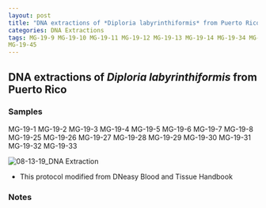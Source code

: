 ```yaml
---
layout: post
title: "DNA extractions of *Diploria labyrinthiformis* from Puerto Rico "
categories: DNA Extractions
tags: MG-19-9 MG-19-10 MG-19-11 MG-19-12 MG-19-13 MG-19-14 MG-19-34 MG-19-35 MG-19-36 MG-19-37 MG-19-38 MG-19-39 MG-19-40 MG-19-41 MG-19-42 MG-19-43 MG-19-44
MG-19-45
---
```


## DNA extractions of *Diploria labyrinthiformis* from Puerto Rico

### Samples

MG-19-1 MG-19-2 MG-19-3 MG-19-4 MG-19-5 MG-19-6 MG-19-7 MG-19-8 MG-19-25 MG-19-26 MG-19-27 MG-19-28 MG-19-29 MG-19-30 MG-19-31 MG-19-32 MG-19-33

![08-13-19_DNA Extraction](https://raw.githubusercontent.com/matiasgoco.github.io/images/D_lab_DNA_8_15_19_labeled.png)

* This protocol modified from DNeasy Blood and Tissue Handbook

### Notes
